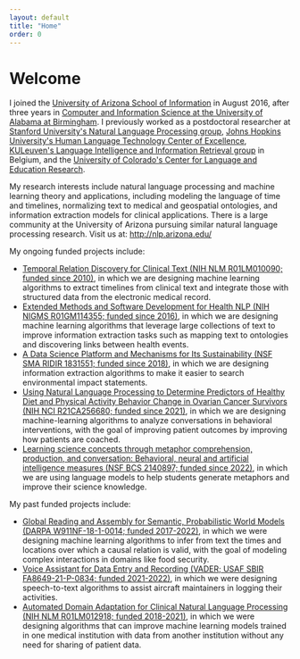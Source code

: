 ```yaml
---
layout: default
title: "Home"
order: 0
---
```


# Welcome #

I joined the [University of Arizona School of Information](http://ischool.arizona.edu/) in August 2016, after three years in [Computer and Information Science at the University of Alabama at Birmingham](https://cis.uab.edu/).
I previously worked as a postdoctoral researcher at
[Stanford University's Natural Language Processing group](http://nlp.stanford.edu),
[Johns Hopkins University's Human Language Technology Center of Excellence](http://hltcoe.jhu.edu/),
[KULeuven's Language Intelligence and Information Retrieval group](http://liir.cs.kuleuven.be/) in Belgium,
and the [University of Colorado's Center for Language and Education Research](https://www.colorado.edu/lab/clear/).

My research interests include natural language processing and machine learning theory and applications, including modeling the language of time and timelines, normalizing text to medical and geospatial ontologies, and information extraction models for clinical applications.
There is a large community at the University of Arizona pursuing similar natural language processing research. Visit us at: <http://nlp.arizona.edu/>

My ongoing funded projects include:

* [Temporal Relation Discovery for Clinical Text (NIH NLM R01LM010090; funded since 2010)](https://reporter.nih.gov/project-details/9735964), in which we are designing machine learning algorithms to extract timelines from clinical text and integrate those with structured data from the electronic medical record.
* [Extended Methods and Software Development for Health NLP (NIH NIGMS R01GM114355; funded since 2016)](https://reporter.nih.gov/project-details/10209178), in which we are designing machine learning algorithms that leverage large collections of text to improve information extraction tasks such as mapping text to ontologies and discovering links between health events.
* [A Data Science Platform and Mechanisms for Its Sustainability (NSF SMA RIDIR 1831551; funded since 2018)](https://www.nsf.gov/awardsearch/showAward?AWD_ID=1831551), in which we are designing information extraction algorithms to make it easier to search environmental impact statements.
* [Using Natural Language Processing to Determine Predictors of Healthy Diet and Physical Activity Behavior Change in Ovarian Cancer Survivors (NIH NCI R21CA256680; funded since 2021)](https://reporter.nih.gov/project-details/10510666), in which we are designing machine-learning algorithms to analyze conversations in behavioral interventions, with the goal of improving patient outcomes by improving how patients are coached.
* [Learning science concepts through metaphor comprehension, production, and conversation: Behavioral, neural and artificial intelligence measures (NSF BCS 2140897; funded since 2022)](https://www.nsf.gov/awardsearch/showAward?AWD_ID=2140897), in which we are using language models to help students generate metaphors and improve their science knowledge.

My past funded projects include:

* [Global Reading and Assembly for Semantic, Probabilistic World Models (DARPA W911NF-18-1-0014; funded 2017-2022)](https://www.darpa.mil/program/world-modelers), in which we were designing machine learning algorithms to infer from text the times and locations over which a causal relation is valid, with the goal of modeling complex interactions in domains like food security.
* [Voice Assistant for Data Entry and Recording (VADER; USAF SBIR FA8649-21-P-0834; funded 2021-2022)](https://www.sbir.gov/node/2165081), in which we were designing speech-to-text algorithms to assist aircraft maintainers in logging their activities.
* [Automated Domain Adaptation for Clinical Natural Language Processing (NIH NLM R01LM012918; funded 2018-2021)](https://reporter.nih.gov/project-details/9579181), in which we were designing algorithms that can improve machine learning models trained in one medical institution with data from another institution without any need for sharing of patient data.
